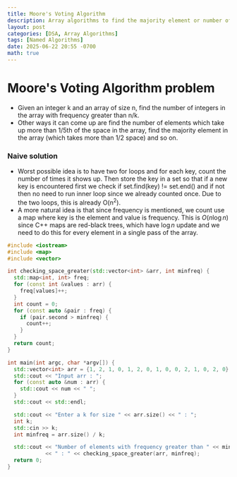 ```yaml
---
title: Moore's Voting Algorithm
description: Array algorithms to find the majority element or number of elements which take over some fraction of space in the array
layout: post
categories: [DSA, Array Algorithms]
tags: [Named Algorithms]
date: 2025-06-22 20:55 -0700
math: true
---
```


# Moore's Voting Algorithm problem

- Given an integer k and an array of size n, find the number of integers in the array with frequency greater than n/k.
- Other ways it can come up are find the number of elements which take up more than 1/5th of the space in the array, find the majority element in the array (which takes more than 1/2 space) and so on.

### Naive solution

- Worst possible idea is to have two for loops and for each key, count the number of times it shows up. Then store the key in a set so that if a new key is encountered first we check if set.find(key) != set.end() and if not then no need to run inner loop since we already counted once. Due to the two loops, this is already O(n<sup>2</sup>).
- A more natural idea is that since frequency is mentioned, we count use a map where key is the element and value is frequency. This is $O(n \log n)$ since C++ maps are red-black trees, which have $\log n$ update and we need to do this for every element in a single pass of the array.

```cpp
#include <iostream>
#include <map>
#include <vector>

int checking_space_greater(std::vector<int> &arr, int minfreq) {
  std::map<int, int> freq;
  for (const int &values : arr) {
    freq[values]++;
  }
  int count = 0;
  for (const auto &pair : freq) {
    if (pair.second > minfreq) {
      count++;
    }
  }
  return count;
}

int main(int argc, char *argv[]) {
  std::vector<int> arr = {1, 2, 1, 0, 1, 2, 0, 1, 0, 0, 2, 1, 0, 2, 0};
  std::cout << "Input arr : ";
  for (const auto &num : arr) {
    std::cout << num << " ";
  }
  std::cout << std::endl;

  std::cout << "Enter a k for size " << arr.size() << " : ";
  int k;
  std::cin >> k;
  int minfreq = arr.size() / k;

  std::cout << "Number of elements with frequency greater than " << minfreq
            << " : " << checking_space_greater(arr, minfreq);
  return 0;
}

```

